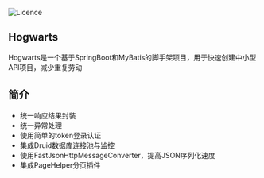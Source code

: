 ![Licence](https://img.shields.io/badge/licence-none-green.svg)

## Hogwarts

Hogwarts是一个基于SpringBoot和MyBatis的脚手架项目，用于快速创建中小型API项目，减少重复劳动

## 简介
- 统一响应结果封装
- 统一异常处理
- 使用简单的token登录认证
- 集成Druid数据库连接池与监控
- 使用FastJsonHttpMessageConverter，提高JSON序列化速度
- 集成PageHelper分页插件





